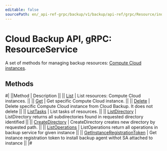 ```yaml
---
editable: false
sourcePath: en/_api-ref-grpc/backup/v1/backup/api-ref/grpc/Resource/index.md
---
```


# Cloud Backup API, gRPC: ResourceService

A set of methods for managing backup resources: [Compute Cloud instances](/docs/backup/concepts/vm-connection#os).

## Methods

#|
||Method | Description ||
|| [List](list.md) | List resources: Compute Cloud instances. ||
|| [Get](get.md) | Get specific Compute Cloud instance. ||
|| [Delete](delete.md) | Delete specific Compute Cloud instance from Cloud Backup. It does not delete ||
|| [ListTasks](listTasks.md) | List tasks of resources. ||
|| [ListDirectory](listDirectory.md) | ListDirectory returns all subdirectories found in requested directory identified ||
|| [CreateDirectory](createDirectory.md) | CreateDirectory creates new directory by requested path. ||
|| [ListOperations](listOperations.md) | ListOperations return all operations in backup service for given instance ||
|| [GetInstanceRegistrationToken](getInstanceRegistrationToken.md) | Get instance registration token to install backup agent withot SA attached to instance ||
|#